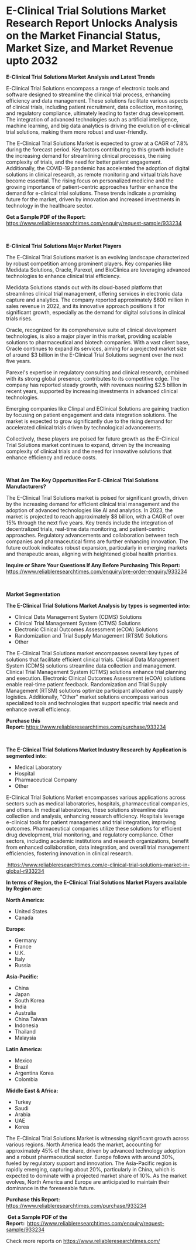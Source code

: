 <p><h1>E-Clinical Trial Solutions Market Research Report Unlocks Analysis on the Market Financial Status, Market Size, and Market Revenue upto 2032</h1></p><p><strong>E-Clinical Trial Solutions Market Analysis and Latest Trends</strong></p>
<p><p>E-Clinical Trial Solutions encompass a range of electronic tools and software designed to streamline the clinical trial process, enhancing efficiency and data management. These solutions facilitate various aspects of clinical trials, including patient recruitment, data collection, monitoring, and regulatory compliance, ultimately leading to faster drug development. The integration of advanced technologies such as artificial intelligence, machine learning, and big data analytics is driving the evolution of e-clinical trial solutions, making them more robust and user-friendly.</p><p>The E-Clinical Trial Solutions Market is expected to grow at a CAGR of 7.8% during the forecast period. Key factors contributing to this growth include the increasing demand for streamlining clinical processes, the rising complexity of trials, and the need for better patient engagement. Additionally, the COVID-19 pandemic has accelerated the adoption of digital solutions in clinical research, as remote monitoring and virtual trials have become essential. The rising focus on personalized medicine and the growing importance of patient-centric approaches further enhance the demand for e-clinical trial solutions. These trends indicate a promising future for the market, driven by innovation and increased investments in technology in the healthcare sector.</p></p>
<p><strong>Get a Sample PDF of the Report:&nbsp;</strong> <a href="https://www.reliableresearchtimes.com/enquiry/request-sample/933234?utm_campaign=3269&utm_medium=2&utm_source=Github&utm_content=ia&utm_term=21032025&utm_id=e-clinical-trial-solutions">https://www.reliableresearchtimes.com/enquiry/request-sample/933234</a></p>
<p>&nbsp;</p>
<p><strong>E-Clinical Trial Solutions Major Market Players</strong></p>
<p><p>The E-Clinical Trial Solutions market is an evolving landscape characterized by robust competition among prominent players. Key companies like Medidata Solutions, Oracle, Parexel, and BioClinica are leveraging advanced technologies to enhance clinical trial efficiency.</p><p>Medidata Solutions stands out with its cloud-based platform that streamlines clinical trial management, offering services in electronic data capture and analytics. The company reported approximately $600 million in sales revenue in 2022, and its innovative approach positions it for significant growth, especially as the demand for digital solutions in clinical trials rises.</p><p>Oracle, recognized for its comprehensive suite of clinical development technologies, is also a major player in this market, providing scalable solutions to pharmaceutical and biotech companies. With a vast client base, Oracle continues to expand its services, aiming for a projected market size of around $3 billion in the E-Clinical Trial Solutions segment over the next five years.</p><p>Parexel's expertise in regulatory consulting and clinical research, combined with its strong global presence, contributes to its competitive edge. The company has reported steady growth, with revenues nearing $2.5 billion in recent years, supported by increasing investments in advanced clinical technologies.</p><p>Emerging companies like Clinpal and EClinical Solutions are gaining traction by focusing on patient engagement and data integration solutions. The market is expected to grow significantly due to the rising demand for accelerated clinical trials driven by technological advancements.</p><p>Collectively, these players are poised for future growth as the E-Clinical Trial Solutions market continues to expand, driven by the increasing complexity of clinical trials and the need for innovative solutions that enhance efficiency and reduce costs.</p></p>
<p>&nbsp;</p>
<p><strong>What Are The Key Opportunities For E-Clinical Trial Solutions Manufacturers?</strong></p>
<p><p>The E-Clinical Trial Solutions market is poised for significant growth, driven by the increasing demand for efficient clinical trial management and the adoption of advanced technologies like AI and analytics. In 2023, the market is projected to reach approximately $8 billion, with a CAGR of over 15% through the next five years. Key trends include the integration of decentralized trials, real-time data monitoring, and patient-centric approaches. Regulatory advancements and collaboration between tech companies and pharmaceutical firms are further enhancing innovation. The future outlook indicates robust expansion, particularly in emerging markets and therapeutic areas, aligning with heightened global health priorities.</p></p>
<p><strong>Inquire or Share Your Questions If Any Before Purchasing This Report:</strong> <a href="https://www.reliableresearchtimes.com/enquiry/pre-order-enquiry/933234?utm_campaign=3269&utm_medium=2&utm_source=Github&utm_content=ia&utm_term=21032025&utm_id=e-clinical-trial-solutions">https://www.reliableresearchtimes.com/enquiry/pre-order-enquiry/933234</a></p>
<p>&nbsp;</p>
<p><strong>Market Segmentation</strong></p>
<p><strong>The E-Clinical Trial Solutions Market Analysis by types is segmented into:</strong></p>
<p><ul><li>Clinical Data Management System (CDMS) Solutions</li><li>Clinical Trial Management System (CTMS) Solutions</li><li>Electronic Clinical Outcomes Assessment (eCOA) Solutions</li><li>Randomization and Trial Supply Management (RTSM) Solutions</li><li>Other</li></ul></p>
<p><p>The E-Clinical Trial Solutions market encompasses several key types of solutions that facilitate efficient clinical trials. Clinical Data Management System (CDMS) solutions streamline data collection and management. Clinical Trial Management System (CTMS) solutions enhance trial planning and execution. Electronic Clinical Outcomes Assessment (eCOA) solutions enable real-time patient feedback. Randomization and Trial Supply Management (RTSM) solutions optimize participant allocation and supply logistics. Additionally, "Other" market solutions encompass various specialized tools and technologies that support specific trial needs and enhance overall efficiency.</p></p>
<p><strong>Purchase this Report:&nbsp;</strong><a href="https://www.reliableresearchtimes.com/purchase/933234?utm_campaign=3269&utm_medium=2&utm_source=Github&utm_content=ia&utm_term=21032025&utm_id=e-clinical-trial-solutions">https://www.reliableresearchtimes.com/purchase/933234</a></p>
<p>&nbsp;</p>
<p><strong>The E-Clinical Trial Solutions Market Industry Research by Application is segmented into:</strong></p>
<p><ul><li>Medical Laboratory</li><li>Hospital</li><li>Pharmaceutical Company</li><li>Other</li></ul></p>
<p><p>E-Clinical Trial Solutions Market encompasses various applications across sectors such as medical laboratories, hospitals, pharmaceutical companies, and others. In medical laboratories, these solutions streamline data collection and analysis, enhancing research efficiency. Hospitals leverage e-clinical tools for patient management and trial integration, improving outcomes. Pharmaceutical companies utilize these solutions for efficient drug development, trial monitoring, and regulatory compliance. Other sectors, including academic institutions and research organizations, benefit from enhanced collaboration, data integration, and overall trial management efficiencies, fostering innovation in clinical research.</p></p>
<p><a href="https://www.reliableresearchtimes.com/e-clinical-trial-solutions-market-in-global-r933234?utm_campaign=3269&utm_medium=2&utm_source=Github&utm_content=ia&utm_term=21032025&utm_id=e-clinical-trial-solutions">&nbsp;https://www.reliableresearchtimes.com/e-clinical-trial-solutions-market-in-global-r933234</a></p>
<p><strong>In terms of Region, the E-Clinical Trial Solutions Market Players available by Region are:</strong></p>
<p>
    <p> <strong> North America: </strong>
        <ul>
            <li>United States</li>
            <li>Canada</li>
        </ul>
        </p> 
    <p> <strong> Europe: </strong>
        <ul>
            <li>Germany</li>
            <li>France</li>
            <li>U.K.</li>
            <li>Italy</li>
            <li>Russia</li>
        </ul>
        </p> 
    <p> <strong> Asia-Pacific: </strong>
        <ul>
            <li>China</li>
            <li>Japan</li>
            <li>South Korea</li>
            <li>India</li>
            <li>Australia</li>
            <li>China Taiwan</li>
            <li>Indonesia</li>
            <li>Thailand</li>
            <li>Malaysia</li>
        </ul>
        </p> 
    <p> <strong> Latin America: </strong>
        <ul>
            <li>Mexico</li>
            <li>Brazil</li>
            <li>Argentina Korea</li>
            <li>Colombia</li>
        </ul>
        </p> 
    <p> <strong> Middle East & Africa: </strong>
        <ul>
            <li>Turkey</li>
            <li>Saudi</li>
            <li>Arabia</li>
            <li>UAE</li>
            <li>Korea</li>
        </ul>
    </p>
    </p>
<p><p>The E-Clinical Trial Solutions Market is witnessing significant growth across various regions. North America leads the market, accounting for approximately 45% of the share, driven by advanced technology adoption and a robust pharmaceutical sector. Europe follows with around 30%, fueled by regulatory support and innovation. The Asia-Pacific region is rapidly emerging, capturing about 20%, particularly in China, which is expected to dominate with a projected market share of 10%. As the market evolves, North America and Europe are anticipated to maintain their dominance in the foreseeable future.</p></p>
<p><strong>Purchase this Report: </strong><a href="https://www.reliableresearchtimes.com/purchase/933234?utm_campaign=3269&utm_medium=2&utm_source=Github&utm_content=ia&utm_term=21032025&utm_id=e-clinical-trial-solutions">https://www.reliableresearchtimes.com/purchase/933234</a></p>
<p>&nbsp;<strong>Get a Sample PDF of the Report:&nbsp;&nbsp;</strong><a href="https://www.reliableresearchtimes.com/enquiry/request-sample/933234?utm_campaign=3269&utm_medium=2&utm_source=Github&utm_content=ia&utm_term=21032025&utm_id=e-clinical-trial-solutions">https://www.reliableresearchtimes.com/enquiry/request-sample/933234</a></p>
<p><strong></strong></p>
<p>Check more reports on <a href="https://www.reliableresearchtimes.com/?utm_campaign=3269&utm_medium=2&utm_source=Github&utm_content=ia&utm_term=21032025&utm_id=e-clinical-trial-solutions">https://www.reliableresearchtimes.com/</a></p>